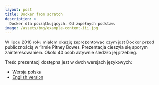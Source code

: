 ```yaml
---
layout: post
title: Docker from scratch
description: >
  Docker dla początkujących. Od zupełnych podstaw.
image: /assets/img/example-content-iii.jpg
---
```


W lipcu 2018 roku miałem okazję zaprezentowac czym jest Docker przed publicznością w firmie Pitney Bowes.
Prezentacja cieszyła się sporym zainteresowaniem. Około 40 osob aktywnie śledziło jej przebieg.

Treśc prezentacji dostępna jest w dwch wersjach językowych:

- [Wersja polska](https://talks.mwojtowicz.it/docker/pl/)
- [English version](https://talks.mwojtowicz.it/docker/en/)